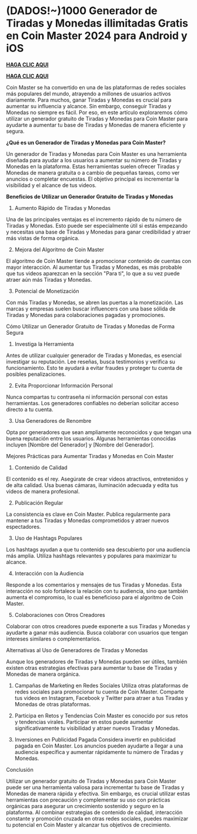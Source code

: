# (DADOS!~)1000 Generador de Tiradas y Monedas illimitadas Gratis en Coin Master 2024 para Android y iOS

**[HAGA CLIC AQUI](https://lookerstudio.google.com/reporting/bf1c1b06-4e36-4548-ba2c-c320fbcd3ac6)**

**[HAGA CLIC AQUI](https://lookerstudio.google.com/reporting/bf1c1b06-4e36-4548-ba2c-c320fbcd3ac6)**

Coin Master se ha convertido en una de las plataformas de redes sociales más populares del mundo, atrayendo a millones de usuarios activos diariamente. Para muchos, ganar Tiradas y Monedas es crucial para aumentar su influencia y alcance. Sin embargo, conseguir Tiradas y Monedas no siempre es fácil. Por eso, en este artículo exploraremos cómo utilizar un generador gratuito de Tiradas y Monedas para Coin Master para ayudarte a aumentar tu base de Tiradas y Monedas de manera eficiente y segura.

**¿Qué es un Generador de Tiradas y Monedas para Coin Master?**

Un generador de Tiradas y Monedas para Coin Master es una herramienta diseñada para ayudar a los usuarios a aumentar su número de Tiradas y Monedas en la plataforma. Estas herramientas suelen ofrecer Tiradas y Monedas de manera gratuita o a cambio de pequeñas tareas, como ver anuncios o completar encuestas. El objetivo principal es incrementar la visibilidad y el alcance de tus videos.

**Beneficios de Utilizar un Generador Gratuito de Tiradas y Monedas**

1. Aumento Rápido de Tiradas y Monedas

Una de las principales ventajas es el incremento rápido de tu número de Tiradas y Monedas. Esto puede ser especialmente útil si estás empezando y necesitas una base de Tiradas y Monedas para ganar credibilidad y atraer más vistas de forma orgánica.

2. Mejora del Algoritmo de Coin Master

El algoritmo de Coin Master tiende a promocionar contenido de cuentas con mayor interacción. Al aumentar tus Tiradas y Monedas, es más probable que tus videos aparezcan en la sección "Para ti", lo que a su vez puede atraer aún más Tiradas y Monedas.

3. Potencial de Monetización

Con más Tiradas y Monedas, se abren las puertas a la monetización. Las marcas y empresas suelen buscar influencers con una base sólida de Tiradas y Monedas para colaboraciones pagadas y promociones.

Cómo Utilizar un Generador Gratuito de Tiradas y Monedas de Forma Segura

1. Investiga la Herramienta

Antes de utilizar cualquier generador de Tiradas y Monedas, es esencial investigar su reputación. Lee reseñas, busca testimonios y verifica su funcionamiento. Esto te ayudará a evitar fraudes y proteger tu cuenta de posibles penalizaciones.

2. Evita Proporcionar Información Personal

Nunca compartas tu contraseña ni información personal con estas herramientas. Los generadores confiables no deberían solicitar acceso directo a tu cuenta.

3. Usa Generadores de Renombre

Opta por generadores que sean ampliamente reconocidos y que tengan una buena reputación entre los usuarios. Algunas herramientas conocidas incluyen [Nombre del Generador] y [Nombre del Generador].

Mejores Prácticas para Aumentar Tiradas y Monedas en Coin Master

1. Contenido de Calidad

El contenido es el rey. Asegúrate de crear videos atractivos, entretenidos y de alta calidad. Usa buenas cámaras, iluminación adecuada y edita tus videos de manera profesional.

2. Publicación Regular

La consistencia es clave en Coin Master. Publica regularmente para mantener a tus Tiradas y Monedas comprometidos y atraer nuevos espectadores.

3. Uso de Hashtags Populares

Los hashtags ayudan a que tu contenido sea descubierto por una audiencia más amplia. Utiliza hashtags relevantes y populares para maximizar tu alcance.

4. Interacción con la Audiencia

Responde a los comentarios y mensajes de tus Tiradas y Monedas. Esta interacción no solo fortalece la relación con tu audiencia, sino que también aumenta el compromiso, lo cual es beneficioso para el algoritmo de Coin Master.

5. Colaboraciones con Otros Creadores

Colaborar con otros creadores puede exponerte a sus Tiradas y Monedas y ayudarte a ganar más audiencia. Busca colaborar con usuarios que tengan intereses similares o complementarios.

Alternativas al Uso de Generadores de Tiradas y Monedas

Aunque los generadores de Tiradas y Monedas pueden ser útiles, también existen otras estrategias efectivas para aumentar tu base de Tiradas y Monedas de manera orgánica.

1. Campañas de Marketing en Redes Sociales
Utiliza otras plataformas de redes sociales para promocionar tu cuenta de Coin Master. Comparte tus videos en Instagram, Facebook y Twitter para atraer a tus Tiradas y Monedas de otras plataformas.

2. Participa en Retos y Tendencias
Coin Master es conocido por sus retos y tendencias virales. Participar en estos puede aumentar significativamente tu visibilidad y atraer nuevos Tiradas y Monedas.

3. Inversiones en Publicidad Pagada
Considera invertir en publicidad pagada en Coin Master. Los anuncios pueden ayudarte a llegar a una audiencia específica y aumentar rápidamente tu número de Tiradas y Monedas.

Conclusión

Utilizar un generador gratuito de Tiradas y Monedas para Coin Master puede ser una herramienta valiosa para incrementar tu base de Tiradas y Monedas de manera rápida y efectiva. Sin embargo,
es crucial utilizar estas herramientas con precaución y complementar su uso con prácticas orgánicas para asegurar un crecimiento sostenido y seguro en la plataforma. 
Al combinar estrategias de contenido de calidad, interacción constante y promoción cruzada en otras redes sociales, puedes maximizar tu potencial en Coin Master y alcanzar tus objetivos de crecimiento.
